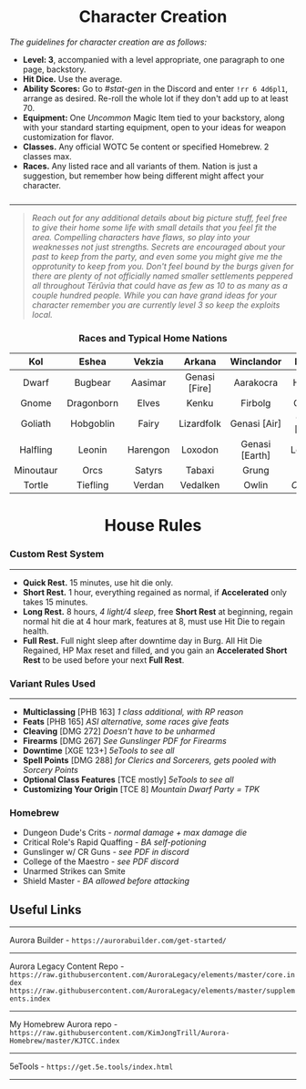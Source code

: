 <div class='wide' style="text-align: center">

# Character Creation

</div>

*The guidelines for character creation are as follows:*

* **Level: 3**, accompanied with a level appropriate, one paragraph to one page, backstory.
* **Hit Dice.** Use the average.
* **Ability Scores:** Go to *#stat-gen* in the Discord and enter `!rr 6 4d6pl1`, arrange as desired. Re-roll the whole lot if they don't add up to at least 70.
* **Equipment:** One *Uncommon* Magic Item tied to your backstory, along with your standard starting equipment, open to your ideas for weapon customization for flavor.
* **Classes.** Any official WOTC 5e content or specified Homebrew. 2 classes max.
* **Races.** Any listed race and all variants of them. Nation is just a suggestion, but remember how being different might affect your character.

<div style='margin-top:25px;'> </div>

___
 >*Reach out for any additional details about big picture stuff, feel free to give their home some life with small details that you feel fit the area. Compelling characters have flaws, so play into your weaknesses not just strengths. Secrets are encouraged about your past to keep from the party, and even some you might give me the opprotunity to keep from you. Don't feel bound by the burgs given for there are plenty of not officially named smaller settlements peppered all throughout Térûvia that could have as few as 10 to as many as a couple hundred people. While you can have grand ideas for your character remember you are currently level 3 so keep the exploits local.*

<div class='wide' style="text-align: center">

### Races and Typical Home Nations

Kol|Eshea|Vekzia|Arkana|Winclandor|Ebroria|Charbotia|Modifications|
|:---:|:---:|:---:|:---:|:---:|:---:|:---:|:---:
Dwarf|Bugbear|Aasimar|Genasi [Fire]|Aarakocra|Humans | *Devout Religious* |Changeling
Gnome|Dragonborn|Elves|Kenku|Firbolg|Centaur| |Custom
Goliath|Hobgoblin|Fairy|Lizardfolk|Genasi [Air]|Genasi [Water]|	|Dhampir
Halfling|Leonin|Harengon|Loxodon|Genasi [Earth]|Locathah| |Hexblood
Minoutaur|Orcs|Satyrs|Tabaxi|Grung|Triton| |Reborn
Tortle|Tiefling|Verdan|Vedalken|Owlin|*Outcasts*| |Shifter


</div>


<div class='wide' style="text-align: center">

# House Rules

</div>

### **Custom Rest System**
_____
- **Quick Rest.** 15 minutes, use hit die only.
- **Short Rest.** 1 hour, everything regained as normal, if **Accelerated** only takes 15 minutes.
- **Long Rest.** 8 hours, *4 light/4 sleep*, free **Short Rest** at beginning, regain normal hit die at 4 hour mark, features at 8, must use Hit Die to regain health.
- **Full Rest.** Full night sleep after downtime day in Burg. All Hit Die Regained, HP Max reset and filled, and you gain an **Accelerated Short Rest** to be used before your next **Full Rest**.


### **Variant Rules Used**
___
- **Multiclassing** [PHB 163] *1 class additional, with RP reason*
- **Feats** [PHB 165] *ASI alternative, some races give feats*
- **Cleaving** [DMG 272] *Doesn't have to be unharmed*
- **Firearms** [DMG 267] *See Gunslinger PDF for Firearms*
- **Downtime** [XGE 123+] *5eTools to see all*
- **Spell Points** [DMG 288] *for Clerics and Sorcerers, gets pooled with Sorcery Points*
- **Optional Class Features** [TCE mostly] *5eTools to see all*
- **Customizing Your Origin** [TCE 8] *Mountain Dwarf Party = TPK*

### **Homebrew**
* Dungeon Dude's Crits - *normal damage + max damage die*
* Critical Role's Rapid Quaffing - *BA self-potioning*
* Gunslinger w/ CR Guns - *see PDF in discord*
* College of the Maestro - *see PDF discord*
* Unarmed Strikes can Smite
* Shield Master - *BA allowed before attacking*


## Useful Links
___
Aurora Builder - `https://aurorabuilder.com/get-started/`
___
Aurora Legacy Content Repo - 
`https://raw.githubusercontent.com/AuroraLegacy/elements/master/core.index` 
`https://raw.githubusercontent.com/AuroraLegacy/elements/master/supplements.index`

___
My Homebrew Aurora repo - 
`https://raw.githubusercontent.com/KimJongTrill/Aurora-Homebrew/master/KJTCC.index`
___
5eTools - `https://get.5e.tools/index.html`
___

